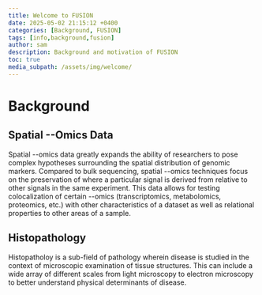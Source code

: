 ```yaml
---
title: Welcome to FUSION
date: 2025-05-02 21:15:12 +0400
categories: [Background, FUSION]
tags: [info,background,fusion]
author: sam
description: Background and motivation of FUSION
toc: true
media_subpath: /assets/img/welcome/
---
```


# Background

## Spatial --Omics Data

Spatial --omics data greatly expands the ability of researchers to pose complex hypotheses surrounding the spatial distribution of genomic markers. Compared to bulk sequencing, spatial --omics techniques focus on the preservation of where a particular signal is derived from relative to other signals in the same experiment. This data allows for testing colocalization of certain --omics (transcriptomics, metabolomics, proteomics, etc.) with other characteristics of a dataset as well as relational properties to other areas of a sample.

## Histopathology

Histopatholoy is a sub-field of pathology wherein disease is studied in the context of microscopic examination of tissue structures. This can include a wide array of different scales from light microscopy to electron microscopy to better understand physical determinants of disease. 

